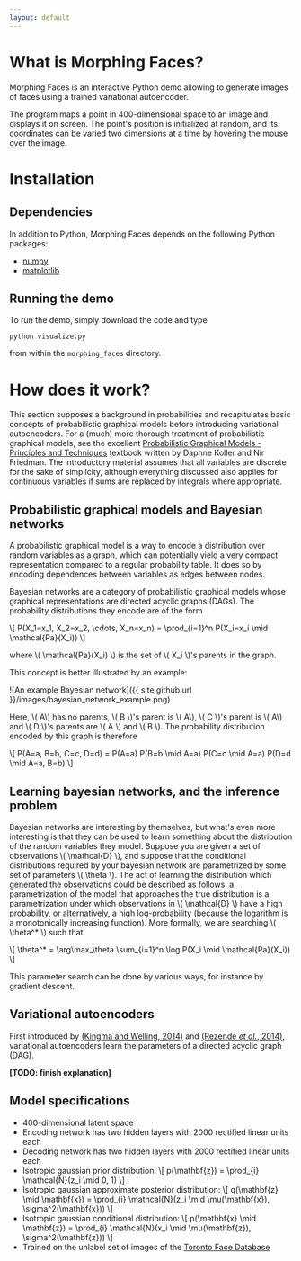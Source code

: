 ```yaml
---
layout: default
---
```


# What is Morphing Faces?

Morphing Faces is an interactive Python demo allowing to generate images of
faces using a trained variational autoencoder.

The program maps a point in 400-dimensional space to an image and displays it on
screen. The point's position is initialized at random, and its coordinates can
be varied two dimensions at a time by hovering the mouse over the image.

# Installation

## Dependencies

In addition to Python, Morphing Faces depends on the following Python packages:

* [numpy](http://www.numpy.org/)
* [matplotlib](http://matplotlib.org/)

## Running the demo

To run the demo, simply download the code and type

```
python visualize.py
```

from within the `morphing_faces` directory.

# How does it work?

This section supposes a background in probabilities and recapitulates basic
concepts of probabilistic graphical models before introducing variational
autoencoders. For a (much) more thorough treatment of probabilistic graphical
models, see the excellent
[Probabilistic Graphical Models - Principles and Techniques](http://pgm.stanford.edu/)
textbook written by Daphne Koller and Nir Friedman. The introductory material
assumes that all variables are discrete for the sake of simplicity, although
everything discussed also applies for continuous variables if sums are replaced
by integrals where appropriate.

## Probabilistic graphical models and Bayesian networks

A probabilistic graphical model is a way to encode a distribution over random
variables as a graph, which can potentially yield a very compact representation
compared to a regular probability table. It does so by encoding dependences
between variables as edges between nodes.

Bayesian networks are a category of probabilistic graphical models whose
graphical representations are directed acyclic graphs (DAGs). The probability
distributions they encode are of the form

\\[
    P(X_1=x_1, X_2=x_2, \\cdots, X_n=x_n) = \\prod_{i=1}^n
        P(X_i=x_i \\mid \\mathcal{Pa}(X_i))
\\]

where \\( \\mathcal{Pa}(X_i) \\) is the set of \\( X_i \\)'s parents in the
graph.

This concept is better illustrated by an example:

![An example Bayesian network]({{ site.github.url }}/images/bayesian_network_example.png)

Here, \\( A\\) has no parents, \\( B \\)'s parent is \\( A\\), \\( C \\)'s
parent is \\( A\\) and \\( D \\)'s parents are \\( A \\) and \\( B \\). The
probability distribution encoded by this graph is therefore

\\[
    P(A=a, B=b, C=c, D=d) = P(A=a) P(B=b \\mid A=a) P(C=c \\mid A=a)
                            P(D=d \\mid A=a, B=b)
\\]

## Learning bayesian networks, and the inference problem

Bayesian networks are interesting by themselves, but what's even more
interesting is that they can be used to learn something about the distribution
of the random variables they model. Suppose you are given a set of observations
\\( \\mathcal{D} \\), and suppose that the conditional distributions required by
your bayesian network are parametrized by some set of parameters
\\( \\theta \\). The act of learning the distribution which generated the
observations could be described as follows: a parametrization of the model that
approaches the true distribution is a parametrization under which observations
in \\( \\mathcal{D} \\) have a high probability, or alternatively, a high
log-probability (because the logarithm is a monotonically increasing function).
More formally, we are searching \\( \\theta^* \\) such that

\\[
    \\theta^* = \\arg\\max_\\theta \\sum_{i=1}^n
                \\log P(X_i \\mid \\mathcal{Pa}(X_i))
\\]

This parameter search can be done by various ways, for instance by gradient
descent.

## Variational autoencoders

First introduced by [(Kingma and Welling, 2014)](http://arxiv.org/abs/1312.6114)
and [(Rezende _et al._, 2014)](http://arxiv.org/abs/1401.4082), variational
autoencoders learn the parameters of a directed acyclic graph (DAG).

__[TODO: finish explanation]__

## Model specifications

* 400-dimensional latent space
* Encoding network has two hidden layers with 2000 rectified linear units each
* Decoding network has two hidden layers with 2000 rectified linear units each
* Isotropic gaussian prior distribution:
  \\[
      p(\\mathbf{z}) = \\prod_{i} \\mathcal{N}(z_i \\mid 0, 1)
  \\]
* Isotropic gaussian approximate posterior distribution:
  \\[
      q(\\mathbf{z} \\mid \\mathbf{x}) = \\prod_{i}
          \\mathcal{N}(z_i \\mid \\mu(\\mathbf{x}), \\sigma^2(\\mathbf{x}))
  \\]
* Isotropic gaussian conditional distribution:
  \\[
      p(\\mathbf{x} \\mid \\mathbf{z}) = \\prod_{i}
          \\mathcal{N}(x_i \\mid \\mu(\\mathbf{z}), \\sigma^2(\\mathbf{z}))
  \\]
* Trained on the unlabel set of images of the
  [Toronto Face Database](http://aclab.ca/users/josh/TFD.html)
